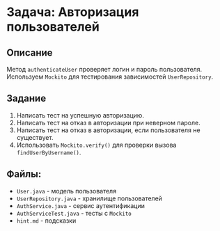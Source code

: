 # Задача: Авторизация пользователей

## Описание

Метод `authenticateUser` проверяет логин и пароль пользователя.  
Используем `Mockito` для тестирования зависимостей `UserRepository`.

## Задание

1. Написать тест на успешную авторизацию.
2. Написать тест на отказ в авторизации при неверном пароле.
3. Написать тест на отказ в авторизации, если пользователя не существует.
4. Использовать `Mockito.verify()` для проверки вызова `findUserByUsername()`.

## Файлы:

- `User.java` - модель пользователя
- `UserRepository.java` - хранилище пользователей
- `AuthService.java` - сервис аутентификации
- `AuthServiceTest.java` - тесты с `Mockito`
- `hint.md` - подсказки  
